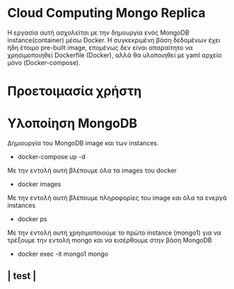 # Cloud Computing Mongo Replica
Η εργασία αυτή ασχολείται με την δημουργία ενός MongoDB instance(container) μέσω Docker. Η συγκεκριμένη βάση δεδομένων έχει ήδη έτοιμο pre-built image, επομένως δεν είναι απαραίτητο να χρησιμοποιηθεί Dockerfile (Docker), αλλά θα υλοποιηθεί με yaml αρχείο μόνο (Docker-compose).  
# Προετοιμασία χρήστη
# Υλοποίηση MongoDB  

Δημιουργία του MongoDB image και των instances. <br />
- docker-compose up -d 

Με την εντολή αυτή βλέπουμε όλα τα images του docker <br />
- docker images

Με την εντολή αυτή βλέπουμε πληροφορίες του image και όλα τα ενεργά instances <br />
- docker ps 

Με την εντολή αυτή χρησιμοποιούμε το πρώτο instance (mongo1) για να τρέξουμε την εντολή mongo και να εισέρθουμε στην βάση MongoDB <br />
- docker exec -it mongo1 mongo

| test |
--------
